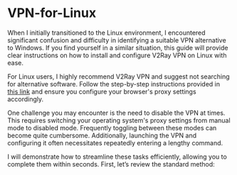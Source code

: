 # VPN-for-Linux
When I initially transitioned to the Linux environment, I encountered significant confusion and difficulty in identifying a suitable VPN alternative to Windows. If you find yourself in a similar situation, this guide will provide clear instructions on how to install and configure V2Ray VPN on Linux with ease.


For Linux users, I highly recommend V2Ray VPN and suggest not searching for alternative software. Follow the step-by-step instructions provided in [this link](https://www.linuxbabe.com/ubuntu/set-up-v2ray-proxy-server) and ensure you configure your browser's proxy settings accordingly.

One challenge you may encounter is the need to disable the VPN at times. This requires switching your operating system's proxy settings from manual mode to disabled mode. Frequently toggling between these modes can become quite cumbersome. Additionally, launching the VPN and configuring it often necessitates repeatedly entering a lengthy command.

I will demonstrate how to streamline these tasks efficiently, allowing you to complete them within seconds. First, let’s review the standard method:
